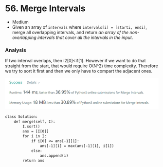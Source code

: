 # 56. Merge Intervals

* Medium
* Given an array of `intervals` where `intervals[i] = [starti, endi]`, merge all overlapping intervals, and return _an array of the non-overlapping intervals that cover all the intervals in the input_.

### Analysis&#x20;

If two interval overlaps, then i2\[0]\<i1\[1]. However if we want to do that straight from the start, that would require O(N^2) time complexity. Therefore we try to sort it first and then we only have to compart the adjacent ones.&#x20;

![](<../../../../.gitbook/assets/image (159).png>)

```
class Solution:
    def merge(self, I):
        I.sort()
        ans = [I[0]]
        for i in I:
            if i[0] <= ans[-1][1]:
                ans[-1][1] = max(ans[-1][1], i[1])
            else:
                ans.append(i)
        return ans
```
